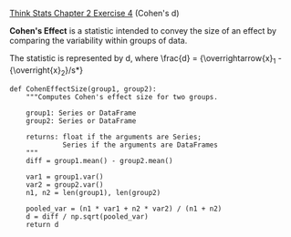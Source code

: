 [Think Stats Chapter 2 Exercise 4](http://greenteapress.com/thinkstats2/html/thinkstats2003.html#toc24) (Cohen's d)

**Cohen's Effect** is a statistic intended to convey the size of an effect by comparing the variability within groups of data.

The statistic is represented by d, where \frac{d} = {\overrightarrow{x}<sub>1</sub> - {\overright{x}<sub>2</sub>}/s*}

```{python3}
def CohenEffectSize(group1, group2):
    """Computes Cohen's effect size for two groups.
    
    group1: Series or DataFrame
    group2: Series or DataFrame
    
    returns: float if the arguments are Series;
             Series if the arguments are DataFrames
    """
    diff = group1.mean() - group2.mean()

    var1 = group1.var()
    var2 = group2.var()
    n1, n2 = len(group1), len(group2)

    pooled_var = (n1 * var1 + n2 * var2) / (n1 + n2)
    d = diff / np.sqrt(pooled_var)
    return d
   
```
